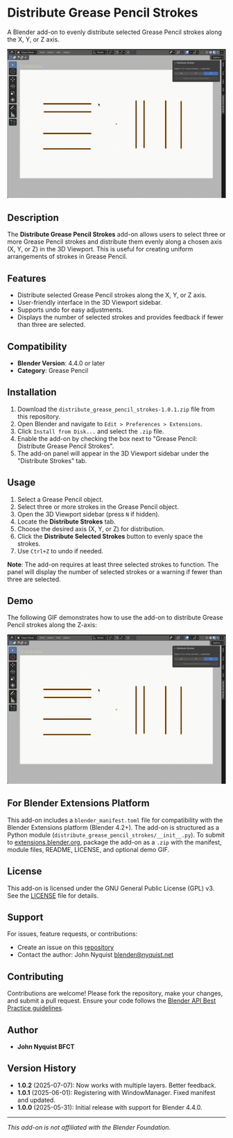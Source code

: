 # Distribute Grease Pencil Strokes

A Blender add-on to evenly distribute selected Grease Pencil strokes along the X, Y, or Z axis.

![Distribute Grease Pencil Strokes Demo](demo.gif)

## Description
The **Distribute Grease Pencil Strokes** add-on allows users to select three or more Grease Pencil strokes and distribute them evenly along a chosen axis (X, Y, or Z) in the 3D Viewport. This is useful for creating uniform arrangements of strokes in Grease Pencil.

## Features
- Distribute selected Grease Pencil strokes along the X, Y, or Z axis.
- User-friendly interface in the 3D Viewport sidebar.
- Supports undo for easy adjustments.
- Displays the number of selected strokes and provides feedback if fewer than three are selected.

## Compatibility
- **Blender Version**: 4.4.0 or later
- **Category**: Grease Pencil

## Installation
1. Download the `distribute_grease_pencil_strokes-1.0.1.zip` file from this repository.
2. Open Blender and navigate to `Edit > Preferences > Extensions`.
3. Click `Install from Disk...` and select the `.zip` file.
4. Enable the add-on by checking the box next to "Grease Pencil: Distribute Grease Pencil Strokes".
5. The add-on panel will appear in the 3D Viewport sidebar under the "Distribute Strokes" tab.

## Usage
1. Select a Grease Pencil object.
2. Select three or more strokes in the Grease Pencil object.
3. Open the 3D Viewport sidebar (press `N` if hidden).
4. Locate the **Distribute Strokes** tab.
5. Choose the desired axis (X, Y, or Z) for distribution.
6. Click the **Distribute Selected Strokes** button to evenly space the strokes.
7. Use `Ctrl+Z` to undo if needed.

**Note**: The add-on requires at least three selected strokes to function. The panel will display the number of selected strokes or a warning if fewer than three are selected.

## Demo
The following GIF demonstrates how to use the add-on to distribute Grease Pencil strokes along the Z-axis:

![Distribute Strokes Demo](demo.gif)

## For Blender Extensions Platform
This add-on includes a `blender_manifest.toml` file for compatibility with the Blender Extensions platform (Blender 4.2+). The add-on is structured as a Python module (`distribute_grease_pencil_strokes/__init__.py`). To submit to [extensions.blender.org](https://extensions.blender.org), package the add-on as a `.zip` with the manifest, module files, README, LICENSE, and optional demo GIF.

## License
This add-on is licensed under the GNU General Public License (GPL) v3. See the [LICENSE](LICENSE) file for details.

## Support
For issues, feature requests, or contributions:
- Create an issue on this [repository](https://projects.blender.org/JohnNyquist/distribute_grease_pencil_strokes/issues)
- Contact the author: John Nyquist <blender@nyquist.net>

## Contributing
Contributions are welcome! Please fork the repository, make your changes, and submit a pull request. Ensure your code follows the [Blender API Best Practice guidelines](https://docs.blender.org/api/current/info_best_practice.html).

## Author
- **John Nyquist BFCT**

## Version History
- **1.0.2** (2025-07-07): Now works with multiple layers. Better feedback.
- **1.0.1** (2025-06-01): Registering with WindowManager. Fixed manifest and updated.
- **1.0.0** (2025-05-31): Initial release with support for Blender 4.4.0.

---
*This add-on is not affiliated with the Blender Foundation.*
